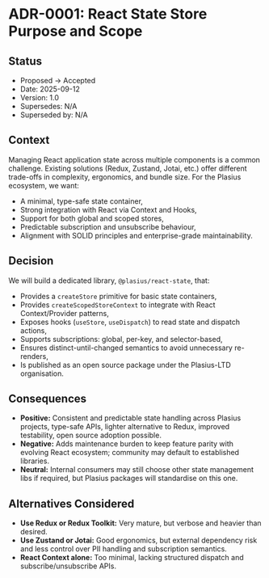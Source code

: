 # ADR-0001: React State Store Purpose and Scope

## Status

- Proposed → Accepted
- Date: 2025-09-12
- Version: 1.0
- Supersedes: N/A
- Superseded by: N/A

## Context

Managing React application state across multiple components is a common challenge. Existing solutions (Redux, Zustand, Jotai, etc.) offer different trade-offs in complexity, ergonomics, and bundle size. For the Plasius ecosystem, we want:

- A minimal, type-safe state container,
- Strong integration with React via Context and Hooks,
- Support for both global and scoped stores,
- Predictable subscription and unsubscribe behaviour,
- Alignment with SOLID principles and enterprise-grade maintainability.

## Decision

We will build a dedicated library, `@plasius/react-state`, that:

- Provides a `createStore` primitive for basic state containers,
- Provides `createScopedStoreContext` to integrate with React Context/Provider patterns,
- Exposes hooks (`useStore`, `useDispatch`) to read state and dispatch actions,
- Supports subscriptions: global, per-key, and selector-based,
- Ensures distinct-until-changed semantics to avoid unnecessary re-renders,
- Is published as an open source package under the Plasius-LTD organisation.

## Consequences

- **Positive:** Consistent and predictable state handling across Plasius projects, type-safe APIs, lighter alternative to Redux, improved testability, open source adoption possible.
- **Negative:** Adds maintenance burden to keep feature parity with evolving React ecosystem; community may default to established libraries.
- **Neutral:** Internal consumers may still choose other state management libs if required, but Plasius packages will standardise on this one.

## Alternatives Considered

- **Use Redux or Redux Toolkit:** Very mature, but verbose and heavier than desired.
- **Use Zustand or Jotai:** Good ergonomics, but external dependency risk and less control over PII handling and subscription semantics.
- **React Context alone:** Too minimal, lacking structured dispatch and subscribe/unsubscribe APIs.
